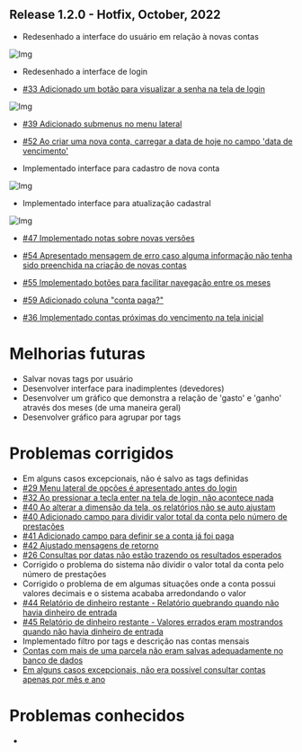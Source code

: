 ## Release 1.2.0 - Hotfix, October, 2022

- Redesenhado a interface do usuário em relação à novas contas

![Img](/assets/md/img_1.2.0/redesign_ux_new_bill.png)

- Redesenhado a interface de login

- [#33 Adicionado um botão para visualizar a senha na tela de login](https://github.com/BIEMAX/financial-manager-app/issues/33)

![Img](/assets/md/img_1.2.0/show_pass_login_screen.png)

- [#39 Adicionado submenus no menu lateral](https://github.com/BIEMAX/financial-manager-app/issues/39)
- [#52 Ao criar uma nova conta, carregar a data de hoje no campo 'data de vencimento'](https://github.com/BIEMAX/financial-manager-app/issues/52)

- Implementado interface para cadastro de nova conta

![Img](/assets/md/img_1.2.0/new_account.png)

- Implementado interface para atualização cadastral

![Img](/assets/md/img_1.2.0/update_account.png)

- [#47 Implementado notas sobre novas versões](https://github.com/BIEMAX/financial-manager-app/issues/47)

- [#54 Apresentado mensagem de erro caso alguma informação não tenha sido preenchida na criação de novas contas](https://github.com/BIEMAX/financial-manager-app/issues/54)

- [#55 Implementado botões para facilitar navegação entre os meses](https://github.com/BIEMAX/financial-manager-app/issues/55)

- [#59 Adicionado coluna "conta paga?"](https://github.com/BIEMAX/financial-manager-app/issues/59)

- [#36 Implementado contas próximas do vencimento na tela inicial](https://github.com/BIEMAX/financial-manager-app/issues/36)


# Melhorias futuras

- Salvar novas tags por usuário
- Desenvolver interface para inadimplentes (devedores)
- Desenvolver um gráfico que demonstra a relação de 'gasto' e 'ganho' através dos meses (de uma maneira geral)
- Desenvolver gráfico para agrupar por tags

# Problemas corrigidos

- Em alguns casos excepcionais, não é salvo as tags definidas
- [#29 Menu lateral de opções é apresentado antes do login](https://github.com/BIEMAX/financial-manager-app/issues/29)
- [#32 Ao pressionar a tecla enter na tela de login, não acontece nada](https://github.com/BIEMAX/financial-manager-app/issues/32)
- [#40 Ao alterar a dimensão da tela, os relatórios não se auto ajustam](https://github.com/BIEMAX/financial-manager-app/issues/38)
- [#40 Adicionado campo para dividir valor total da conta pelo número de prestações](https://github.com/BIEMAX/financial-manager-api/issues/40)
- [#41 Adicionado campo para definir se a conta já foi paga](https://github.com/BIEMAX/financial-manager-api/issues/41)
- [#42 Ajustado mensagens de retorno](https://github.com/BIEMAX/financial-manager-api/issues/42)
- [#26 Consultas por datas não estão trazendo os resultados esperados](https://github.com/BIEMAX/financial-manager-api/issues/26)
- Corrigido o problema do sistema não dividir o valor total da conta pelo número de prestações
- Corrigido o problema de em algumas situações onde a conta possui valores decimais e o sistema acababa arredondando o valor
- [#44 Relatório de dinheiro restante - Relatório quebrando quando não havia dinheiro de entrada](https://github.com/BIEMAX/financial-manager-api/issues/44)
- [#45 Relatório de dinheiro restante - Valores errados eram mostrandos quando não havia dinheiro de entrada](https://github.com/BIEMAX/financial-manager-api/issues/45)
- Implementado filtro por tags e descrição nas contas mensais
- [Contas com mais de uma parcela não eram salvas adequadamente no banco de dados](https://github.com/BIEMAX/financial-manager-api/issues/48)
- [Em alguns casos excepcionais, não era possível consultar contas apenas por mês e ano](https://github.com/BIEMAX/financial-manager-api/issues/49)

# Problemas conhecidos

- 